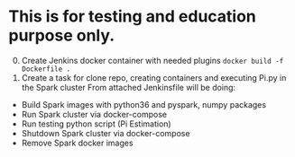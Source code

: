 # This is for testing and education purpose only.
0) Create Jenkins docker container with needed plugins 
  `docker build -f Dockerfile .`
1) Create a task for clone repo, creating containers and executing Pi.py in the Spark cluster 
From attached Jenkinsfile will be doing:
* Build Spark images with python36 and pyspark, numpy packages
* Run Spark cluster via docker-compose
* Run testing python script (Pi Estimation)
* Shutdown Spark cluster via docker-compose
* Remove Spark docker images
